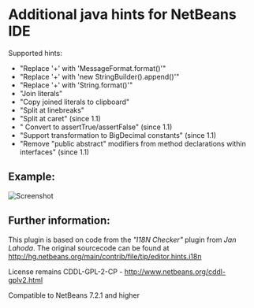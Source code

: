 Additional java hints for NetBeans IDE
===================

Supported hints:
* "Replace '+' with 'MessageFormat.format()'"
* "Replace '+' with 'new StringBuilder().append()'"
* "Replace '+' with 'String.format()'"
* "Join literals"
* "Copy joined literals to clipboard"
* "Split at linebreaks"
* "Split at caret" (since 1.1)
* " Convert to assertTrue/assertFalse" (since 1.1)
* "Support transformation to BigDecimal constants" (since 1.1)
* "Remove "public abstract" modifiers from method declarations within interfaces" (since 1.1)


Example:
--------

![Screenshot](https://raw.github.com/markiewb/nb-additional-hints/master/doc/screenshot-1.1.0.png)

Further information:
--------------------
This plugin is based on code from the _"I18N Checker"_ plugin from _Jan Lahoda_.
The original sourcecode can be found at http://hg.netbeans.org/main/contrib/file/tip/editor.hints.i18n

License remains CDDL-GPL-2-CP - http://www.netbeans.org/cddl-gplv2.html

Compatible to NetBeans 7.2.1 and higher
